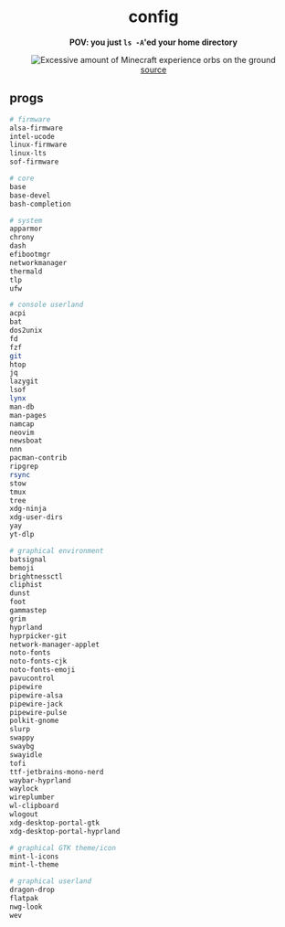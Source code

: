 <div align="center">

# config

**POV: you just `ls -A`'ed your home directory**

![Excessive amount of Minecraft experience orbs on the ground](https://static.wikia.nocookie.net/minecraft_gamepedia/images/0/04/ExcessiveExperienceOrbs.png/revision/latest?cb=20110918084010)\
[source](https://minecraft.fandom.com/wiki/Experience?file=ExcessiveExperienceOrbs.png)

</div>

## progs

```sh
# firmware
alsa-firmware
intel-ucode
linux-firmware
linux-lts
sof-firmware

# core
base
base-devel
bash-completion

# system
apparmor
chrony
dash
efibootmgr
networkmanager
thermald
tlp
ufw

# console userland
acpi
bat
dos2unix
fd
fzf
git
htop
jq
lazygit
lsof
lynx
man-db
man-pages
namcap
neovim
newsboat
nnn
pacman-contrib
ripgrep
rsync
stow
tmux
tree
xdg-ninja
xdg-user-dirs
yay
yt-dlp

# graphical environment
batsignal
bemoji
brightnessctl
cliphist
dunst
foot
gammastep
grim
hyprland
hyprpicker-git
network-manager-applet
noto-fonts
noto-fonts-cjk
noto-fonts-emoji
pavucontrol
pipewire
pipewire-alsa
pipewire-jack
pipewire-pulse
polkit-gnome
slurp
swappy
swaybg
swayidle
tofi
ttf-jetbrains-mono-nerd
waybar-hyprland
waylock
wireplumber
wl-clipboard
wlogout
xdg-desktop-portal-gtk
xdg-desktop-portal-hyprland

# graphical GTK theme/icon
mint-l-icons
mint-l-theme

# graphical userland
dragon-drop
flatpak
nwg-look
wev
```
